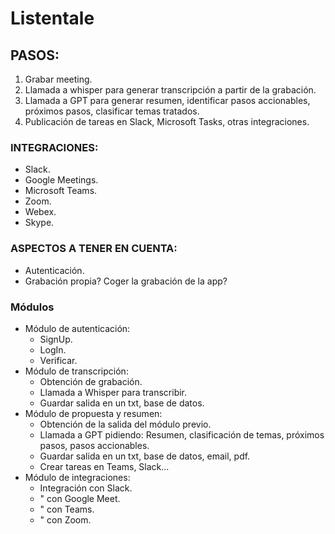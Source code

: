# Listentale

## PASOS:
1. Grabar meeting.
2. Llamada a whisper para generar transcripción a partir de la grabación.
3. Llamada a GPT para generar resumen, identificar pasos accionables, próximos pasos, clasificar temas tratados.
4. Publicación de tareas en Slack, Microsoft Tasks, otras integraciones.

### INTEGRACIONES:
- Slack.
- Google Meetings.
- Microsoft Teams.
- Zoom.
- Webex.
- Skype.

### ASPECTOS A TENER EN CUENTA:
- Autenticación.
- Grabación propia? Coger la grabación de la app?

### Módulos
- Módulo de autenticación:
    - SignUp.
    - LogIn.
    - Verificar.
- Módulo de transcripción:
    - Obtención de grabación.
    - Llamada a Whisper para transcribir.
    - Guardar salida en un txt, base de datos.
- Módulo de propuesta y resumen:
    - Obtención de la salida del módulo previo.
    - Llamada a GPT pidiendo: Resumen, clasificación de temas, próximos pasos, pasos accionables.
    - Guardar salida en un txt, base de datos, email, pdf.
    - Crear tareas en Teams, Slack...
- Módulo de integraciones:
    - Integración con Slack.
    - " con Google Meet.
    - " con Teams.
    - " con Zoom.